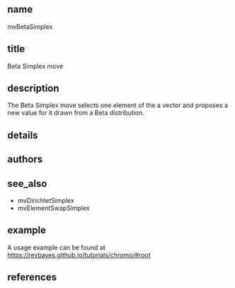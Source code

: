 ## name
mvBetaSimplex
## title
Beta Simplex move
## description
The Beta Simplex move selects one element of the a vector and proposes a new value for it drawn from a Beta distribution.
## details
## authors
## see_also
- mvDirichletSimplex
- mvElementSwapSimplex

## example
A usage example can be found at https://revbayes.github.io/tutorials/chromo/#root

## references
